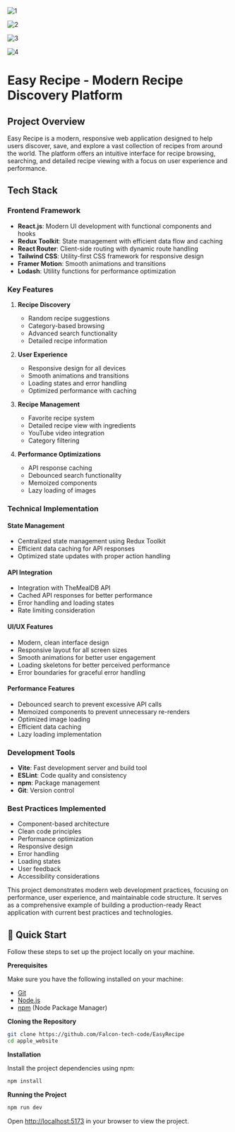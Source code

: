 

![1](https://github.com/user-attachments/assets/a0c2ed3f-0209-43e1-b51e-699f21074467)

![2](https://github.com/user-attachments/assets/bfa72564-f153-4488-8145-925a026f6cd9)

![3](https://github.com/user-attachments/assets/c766037f-7b65-482a-a2af-de589424dbf5)

![4](https://github.com/user-attachments/assets/8ea11b17-3fd9-454f-b2ea-71809be1d426)




# Easy Recipe - Modern Recipe Discovery Platform

## Project Overview
Easy Recipe is a modern, responsive web application designed to help users discover, save, and explore a vast collection of recipes from around the world. The platform offers an intuitive interface for recipe browsing, searching, and detailed recipe viewing with a focus on user experience and performance.

## Tech Stack

### Frontend Framework
- **React.js**: Modern UI development with functional components and hooks
- **Redux Toolkit**: State management with efficient data flow and caching
- **React Router**: Client-side routing with dynamic route handling
- **Tailwind CSS**: Utility-first CSS framework for responsive design
- **Framer Motion**: Smooth animations and transitions
- **Lodash**: Utility functions for performance optimization

### Key Features
1. **Recipe Discovery**
   - Random recipe suggestions
   - Category-based browsing
   - Advanced search functionality
   - Detailed recipe information

2. **User Experience**
   - Responsive design for all devices
   - Smooth animations and transitions
   - Loading states and error handling
   - Optimized performance with caching

3. **Recipe Management**
   - Favorite recipe system
   - Detailed recipe view with ingredients
   - YouTube video integration
   - Category filtering

4. **Performance Optimizations**
   - API response caching
   - Debounced search functionality
   - Memoized components
   - Lazy loading of images

### Technical Implementation

#### State Management
- Centralized state management using Redux Toolkit
- Efficient data caching for API responses
- Optimized state updates with proper action handling

#### API Integration
- Integration with TheMealDB API
- Cached API responses for better performance
- Error handling and loading states
- Rate limiting consideration

#### UI/UX Features
- Modern, clean interface design
- Responsive layout for all screen sizes
- Smooth animations for better user engagement
- Loading skeletons for better perceived performance
- Error boundaries for graceful error handling

#### Performance Features
- Debounced search to prevent excessive API calls
- Memoized components to prevent unnecessary re-renders
- Optimized image loading
- Efficient data caching
- Lazy loading implementation

### Development Tools
- **Vite**: Fast development server and build tool
- **ESLint**: Code quality and consistency
- **npm**: Package management
- **Git**: Version control

### Best Practices Implemented
- Component-based architecture
- Clean code principles
- Performance optimization
- Responsive design
- Error handling
- Loading states
- User feedback
- Accessibility considerations

This project demonstrates modern web development practices, focusing on performance, user experience, and maintainable code structure. It serves as a comprehensive example of building a production-ready React application with current best practices and technologies.


## <a name="quick-start">🤸 Quick Start</a>

Follow these steps to set up the project locally on your machine.

**Prerequisites**

Make sure you have the following installed on your machine:

- [Git](https://git-scm.com/)
- [Node.js](https://nodejs.org/en)
- [npm](https://www.npmjs.com/) (Node Package Manager)

**Cloning the Repository**

```bash
git clone https://github.com/Falcon-tech-code/EasyRecipe
cd apple_website
```


**Installation**

Install the project dependencies using npm:

```bash
npm install
```

**Running the Project**

```bash
npm run dev
```

Open [http://localhost:5173](http://localhost:5173) in your browser to view the project.
